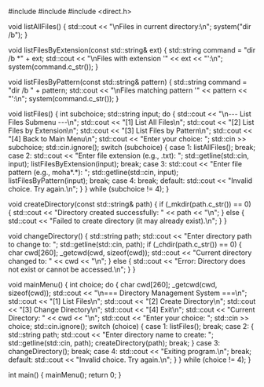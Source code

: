 #include <iostream>
#include <string>
#include <direct.h>

void listAllFiles() {
    std::cout << "\nFiles in current directory:\n";
    system("dir /b");
}

void listFilesByExtension(const std::string& ext) {
    std::string command = "dir /b *" + ext;
    std::cout << "\nFiles with extension '" << ext << "':\n";
    system(command.c_str());
}

void listFilesByPattern(const std::string& pattern) {
    std::string command = "dir /b " + pattern;
    std::cout << "\nFiles matching pattern '" << pattern << "':\n";
    system(command.c_str());
}

void listFiles() {
    int subchoice;
    std::string input;
    do {
        std::cout << "\n--- List Files Submenu ---\n";
        std::cout << "[1] List All Files\n";
        std::cout << "[2] List Files by Extension\n";
        std::cout << "[3] List Files by Pattern\n";
        std::cout << "[4] Back to Main Menu\n";
        std::cout << "Enter your choice: ";
        std::cin >> subchoice;
        std::cin.ignore();
        switch (subchoice) {
            case 1:
                listAllFiles();
                break;
            case 2:
                std::cout << "Enter file extension (e.g., .txt): ";
                std::getline(std::cin, input);
                listFilesByExtension(input);
                break;
            case 3:
                std::cout << "Enter file pattern (e.g., moha*.*): ";
                std::getline(std::cin, input);
                listFilesByPattern(input);
                break;
            case 4:
                break;
            default:
                std::cout << "Invalid choice. Try again.\n";
        }
    } while (subchoice != 4);
}

void createDirectory(const std::string& path) {
    if (_mkdir(path.c_str()) == 0) {
        std::cout << "Directory created successfully: " << path << "\n";
    } else {
        std::cout << "Failed to create directory (it may already exist).\n";
    }
}

void changeDirectory() {
    std::string path;
    std::cout << "Enter directory path to change to: ";
    std::getline(std::cin, path);
    if (_chdir(path.c_str()) == 0) {
        char cwd[260];
        _getcwd(cwd, sizeof(cwd));
        std::cout << "Current directory changed to: " << cwd << "\n";
    } else {
        std::cout << "Error: Directory does not exist or cannot be accessed.\n";
    }
}

void mainMenu() {
    int choice;
    do {
        char cwd[260];
        _getcwd(cwd, sizeof(cwd));
        std::cout << "\n=== Directory Management System ===\n";
        std::cout << "[1] List Files\n";
        std::cout << "[2] Create Directory\n";
        std::cout << "[3] Change Directory\n";
        std::cout << "[4] Exit\n";
        std::cout << "Current Directory: " << cwd << "\n";
        std::cout << "Enter your choice: ";
        std::cin >> choice;
        std::cin.ignore();
        switch (choice) {
            case 1:
                listFiles();
                break;
            case 2: {
                std::string path;
                std::cout << "Enter directory name to create: ";
                std::getline(std::cin, path);
                createDirectory(path);
                break;
            }
            case 3:
                changeDirectory();
                break;
            case 4:
                std::cout << "Exiting program.\n";
                break;
            default:
                std::cout << "Invalid choice. Try again.\n";
        }
    } while (choice != 4);
}

int main() {
    mainMenu();
    return 0;
}
